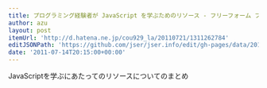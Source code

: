 ```yaml
---
title: プログラミング経験者が JavaScript を学ぶためのリソース - フリーフォーム フリークアウト
author: azu
layout: post
itemUrl: 'http://d.hatena.ne.jp/cou929_la/20110721/1311262784'
editJSONPath: 'https://github.com/jser/jser.info/edit/gh-pages/data/2011/07/index.json'
date: '2011-07-14T20:15:00+00:00'
---
```

JavaScriptを学ぶにあたってのリソースについてのまとめ
